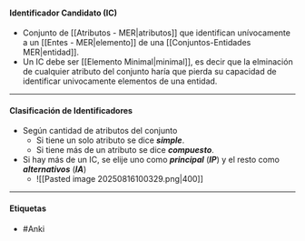 #### Identificador Candidato (IC)
- Conjunto de [[Atributos - MER|atributos]] que identifican unívocamente a un [[Entes - MER|elemento]] de una [[Conjuntos-Entidades MER|entidad]].
- Un IC debe ser [[Elemento Minimal|minimal]], es decir que la elminación de cualquier atributo del conjunto haría que pierda su capacidad de identificar univocamente elementos de una entidad.


***
#### Clasificación de Identificadores

- Según cantidad de atributos del conjunto
	- Si tiene un solo atributo se dice ***simple***.
	- Si tiene más de un atributo se dice ***compuesto***.
- Si hay más de un IC, se elije uno como ***principal*** (***IP***) y el resto como ***alternativos*** (***IA***)
	- ![[Pasted image 20250816100329.png|400]]

***
#### Etiquetas
- #Anki 
